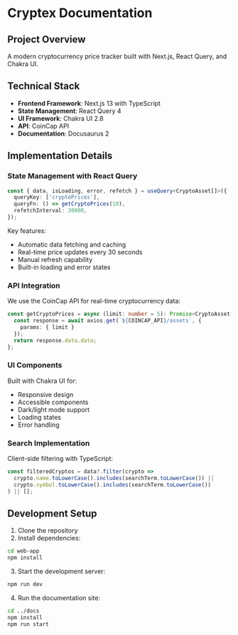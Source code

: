 # Cryptex Documentation

## Project Overview

A modern cryptocurrency price tracker built with Next.js, React Query, and Chakra UI.

## Technical Stack

- **Frontend Framework**: Next.js 13 with TypeScript
- **State Management**: React Query 4
- **UI Framework**: Chakra UI 2.8
- **API**: CoinCap API
- **Documentation**: Docusaurus 2

## Implementation Details

### State Management with React Query

```typescript
const { data, isLoading, error, refetch } = useQuery<CryptoAsset[]>({
  queryKey: ['cryptoPrices'],
  queryFn: () => getCryptoPrices(10),
  refetchInterval: 30000,
});
```

Key features:
- Automatic data fetching and caching
- Real-time price updates every 30 seconds
- Manual refresh capability
- Built-in loading and error states

### API Integration

We use the CoinCap API for real-time cryptocurrency data:

```typescript
const getCryptoPrices = async (limit: number = 5): Promise<CryptoAsset[]> => {
  const response = await axios.get(`${COINCAP_API}/assets`, {
    params: { limit }
  });
  return response.data.data;
};
```

### UI Components

Built with Chakra UI for:
- Responsive design
- Accessible components
- Dark/light mode support
- Loading states
- Error handling

### Search Implementation

Client-side filtering with TypeScript:

```typescript
const filteredCryptos = data?.filter(crypto => 
  crypto.name.toLowerCase().includes(searchTerm.toLowerCase()) ||
  crypto.symbol.toLowerCase().includes(searchTerm.toLowerCase())
) || [];
```

## Development Setup

1. Clone the repository
2. Install dependencies:
```bash
cd web-app
npm install
```

3. Start the development server:
```bash
npm run dev
```

4. Run the documentation site:
```bash
cd ../docs
npm install
npm run start
```
